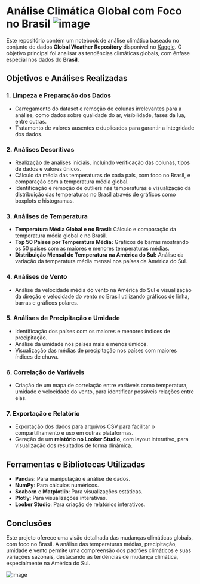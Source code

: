 # Análise Climática Global com Foco no Brasil ![image](https://github.com/user-attachments/assets/c26c06f1-a1e7-44cd-a562-3ec66ba502de)



Este repositório contém um notebook de análise climática baseado no conjunto de dados **Global Weather Repository** disponível no [Kaggle](https://www.kaggle.com/datasets/nelgiriyewithana/global-weather-repository). O objetivo principal foi analisar as tendências climáticas globais, com ênfase especial nos dados do **Brasil**.

## Objetivos e Análises Realizadas

### 1. Limpeza e Preparação dos Dados
- Carregamento do dataset e remoção de colunas irrelevantes para a análise, como dados sobre qualidade do ar, visibilidade, fases da lua, entre outras.
- Tratamento de valores ausentes e duplicados para garantir a integridade dos dados.

### 2. Análises Descritivas
- Realização de análises iniciais, incluindo verificação das colunas, tipos de dados e valores únicos.
- Cálculo da média das temperaturas de cada país, com foco no Brasil, e comparação com a temperatura média global.
- Identificação e remoção de outliers nas temperaturas e visualização da distribuição das temperaturas no Brasil através de gráficos como boxplots e histogramas.

### 3. Análises de Temperatura
- **Temperatura Média Global e no Brasil:** Cálculo e comparação da temperatura média global e no Brasil.
- **Top 50 Países por Temperatura Média:** Gráficos de barras mostrando os 50 países com as maiores e menores temperaturas médias.
- **Distribuição Mensal de Temperatura na América do Sul:** Análise da variação da temperatura média mensal nos países da América do Sul.

### 4. Análises de Vento
- Análise da velocidade média do vento na América do Sul e visualização da direção e velocidade do vento no Brasil utilizando gráficos de linha, barras e gráficos polares.

### 5. Análises de Precipitação e Umidade
- Identificação dos países com os maiores e menores índices de precipitação.
- Análise da umidade nos países mais e menos úmidos.
- Visualização das médias de precipitação nos países com maiores índices de chuva.

### 6. Correlação de Variáveis
- Criação de um mapa de correlação entre variáveis como temperatura, umidade e velocidade do vento, para identificar possíveis relações entre elas.

### 7. Exportação e Relatório
- Exportação dos dados para arquivos CSV para facilitar o compartilhamento e uso em outras plataformas.
- Geração de um **relatório no Looker Studio**, com layout interativo, para visualização dos resultados de forma dinâmica.

## Ferramentas e Bibliotecas Utilizadas
- **Pandas**: Para manipulação e análise de dados.
- **NumPy**: Para cálculos numéricos.
- **Seaborn** e **Matplotlib**: Para visualizações estáticas.
- **Plotly**: Para visualizações interativas.
- **Looker Studio**: Para criação de relatórios interativos.

## Conclusões
Este projeto oferece uma visão detalhada das mudanças climáticas globais, com foco no Brasil. A análise das temperaturas médias, precipitação, umidade e vento permite uma compreensão dos padrões climáticos e suas variações sazonais, destacando as tendências de mudança climática, especialmente na América do Sul.

![image](https://github.com/user-attachments/assets/e4b04584-c454-4a1d-b5ef-f1ab84749819)


